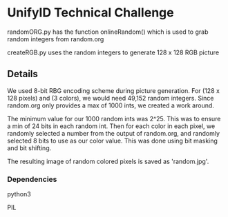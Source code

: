 # UnifyID Technical Challenge

randomORG.py has the function onlineRandom() which is used to grab random integers from random.org

createRGB.py uses the random integers to generate 128 x 128 RGB picture

## Details

We used 8-bit RBG encoding scheme during picture generation. For (128 x 128 pixels) and (3 colors), we would need 49,152 random integers. Since random.org only provides a max of 1000 ints, we created a work around.

The minimum value for our 1000 random ints was 2^25. This was to ensure a min of 24 bits in each random int. Then for each color in each pixel, we randomly selected a number from the output of random.org, and randomly selected 8 bits to use as our color value. This was done using bit masking and bit shifting. 

The resulting image of random colored pixels is saved as 'random.jpg'.

### Dependencies

python3

PIL
